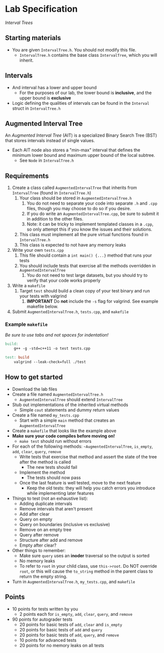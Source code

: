 # Lab Specification
*Interval Trees*

## Starting materials
- You are given `IntervalTree.h`. You should not modify this file.
    - `IntervalTree.h` contains the base class `IntervalTree`, which you will inherit.

## Intervals
- And interval has a lower and upper bound
    - For the purposes of our lab, the lower bound is **inclusive**, and the upper bound is **exclusive**
- Logic defining the qualities of intervals can be found in the `Interval` struct in `IntervalTree.h`

## Augmented Interval Tree
An *Augmented Interval Tree* (AIT) is a specialized Binary Search Tree (BST) that stores intervals instead of single values.
- Each AIT node also stores a "min-max" interval that defines the minimum lower bound and maximum upper bound of the local subtree.
    - See `Node` in `IntervalTree.h`

## Requirements
1. Create a class called `AugmentedIntervalTree` that inherits from `IntervalTree` (found in `IntervalTree.h`)
    1. Your class should be stored in `AugmentedIntervalTree.h`
        1. You do not need to separate your code into separate `.h` and `.cpp` files, though you may choose to do so if you desire.
        2. If you do write an `AugmentedIntervalTree.cpp`, be sure to submit it in addition to the other files.
        1. Note: it can be tricky to implement templated classes in a `.cpp`, so only attempt this if you know the issues and their solutions.
    2. This class must implement all the pure virtual functions found in `IntervalTree.h`
    3. This class is expected to not have any memory leaks
2. Write your own `tests.cpp`
    1. This file should contain a `int main() {...}` method that runs your tests
    2. You should include tests that exercise all the methods overridden in `AugmentedIntervalTree`
        1. You do not need to test large datasets, but you should try to verify that your code works properly
3. Write a `makefile`
    1. Target `test` should build a clean copy of your test binary and run your tests with valgrind
        1. **IMPORTANT** Do **not** include the `-s` flag for valgrind. See example makefile below.
4. Submit `AugmentedIntervalTree.h`, `tests.cpp`, and `makefile`

### Example `makefile`

*Be sure to use tabs and not spaces for indentation!*

```makefile
build:
    g++ -g -std=c++11 -o test tests.cpp

test: build
    valgrind --leak-check=full ./test
```

## How to get started

- Download the lab files
- Create a file named `AugmentedIntervalTree.h`
    - `AugmentedIntervalTree` should extend `IntervalTree`
- Stub out implementations of the inherited virtual methods
    - Simple `cout` statements and dummy return values
- Create a file named `my_tests.cpp`
    - Start with a simple `main` method that creates an `AugmentedIntervalTree`
- Create a `makefile` that looks like the example above
- **Make sure your code compiles before moving on!**
    - `make test` should run without errors
- For each of the following methods: `~AugmentedIntervalTree`, `is_empty`, `add`, `clear`, `query`, `remove`
    - Write tests that exercise that method and assert the state of the tree after the method is called
        - The new tests should fail
    - Implement the method
        - The tests should now pass
    - Once the last feature is well tested, move to the next feature
        - Keep the old tests: they will help you catch errors you introduce while implementing later features
- Things to test (not an exhaustive list):
    - Adding duplicate intervals
    - Remove intervals that aren't present
    - Add after clear
    - Query on empty
    - Query on boundaries (inclusive vs exclusive)
    - Remove on an empty tree
    - Query after remove
    - Structure after add and remove
    - Empty after clear?
- Other things to remember:
    - Make sure `query` uses an **inoder** traversal so the output is sorted
    - No memory leaks
    - To refer to `root` in your child class, use `this->root`. Do NOT override `root`, or this will cause the `to_string` method in the parent class to return the empty string.
- Turn in `AugmentedIntervalTree.h`, `my_tests.cpp`, and `makefile`

## Points

- 10 points for tests written by you
    - 2 points each for `is_empty`, `add`, `clear`, `query`, and `remove`
- 90 points for autograder tests
    - 20 points for basic tests of `add`, `clear` and `is_empty`
    - 20 points for basic tests of `add` and `query`
    - 20 points for basic tests of `add`, `query`, and `remove`
    - 10 points for advanced tests
    - 20 points for no memory leaks on all tests